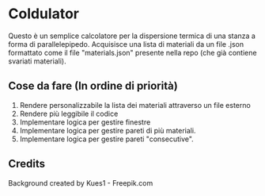 # Coldulator
Questo è un semplice calcolatore per la dispersione termica di una stanza a forma di parallelepipedo. Acquisisce una lista di materiali da un file .json formattato come il file "materials.json" presente nella repo (che già contiene svariati materiali).

## Cose da fare (In ordine di priorità)
1. Rendere personalizzabile la lista dei materiali attraverso un file esterno
2. Rendere più leggibile il codice
3. Implementare logica per gestire finestre
4. Implementare logica per gestire pareti di più materiali.
5. Implementare logica per gestire pareti "consecutive".


## Credits
Background created by Kues1 - Freepik.com
